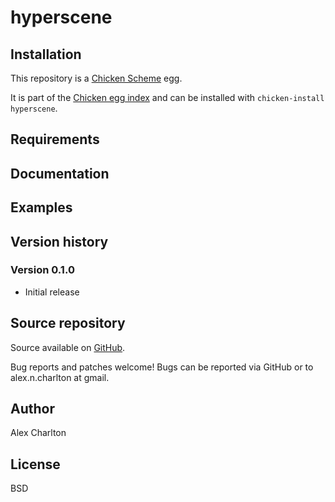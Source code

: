 # hyperscene

## Installation
This repository is a [Chicken Scheme](http://call-cc.org/) egg.

It is part of the [Chicken egg index](http://wiki.call-cc.org/chicken-projects/egg-index-4.html) and can be installed with `chicken-install hyperscene`.

## Requirements

## Documentation

## Examples

## Version history
### Version 0.1.0
* Initial release

## Source repository
Source available on [GitHub](https://github.com/AlexCharlton/hyperscene).

Bug reports and patches welcome! Bugs can be reported via GitHub or to alex.n.charlton at gmail.

## Author
Alex Charlton

## License
BSD
